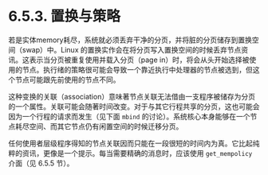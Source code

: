 # 6.5.3. 置换与策略

若是实体memory耗尽，系统就必须丢弃干净的分页，并将脏的分页储存到置换空间（swap）中。Linux 的置换实作会在将分页写入置换空间的时候丢弃节点资讯。这表示当分页被重复使用并载入分页（page in）时，将会从头开始选择被使用的节点。执行绪的策略很可能会导致一个靠近执行中处理器的节点被选到，但这个节点可能跟先前使用的节点不同。

这种变换的关联（association）意味著节点关联无法借由一支程序被储存为分页的一个属性。关联可能会随著时间改变。对于与其它行程共享的分页，这也可能会因为一个行程的请求而发生（见下面 `mbind` 的讨论）。系统核心本身能够在一个节点耗尽空间、而其它节点仍有闲置空间的时候迁移分页。

任何使用者层级程序得知的节点关联因而只能在一段很短的时间内为真。它比起纯粹的资讯，更像是一个提示。每当需要精确的消息时，应该使用 `get_mempolicy` 介面（见 6.5.5 节）。

